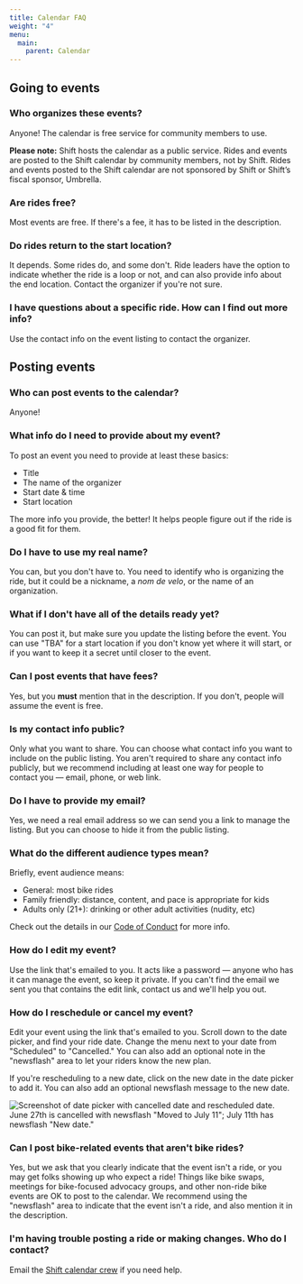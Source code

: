 ```yaml
---
title: Calendar FAQ
weight: "4"
menu:
  main:
    parent: Calendar
---
```

## Going to events

### Who organizes these events?

Anyone! The calendar is free service for community members to use.

**Please note:** Shift hosts the calendar as a public service. Rides and events are posted to the Shift calendar by community members, not by Shift. Rides and events posted to the Shift calendar are not sponsored by Shift or Shift’s fiscal sponsor, Umbrella.

### Are rides free?

Most events are free. If there's a fee, it has to be listed in the description.

### Do rides return to the start location?

It depends. Some rides do, and some don't. Ride leaders have the option to indicate whether the ride is a loop or not, and can also provide info about the end location. Contact the organizer if you're not sure.

### I have questions about a specific ride. How can I find out more info?

Use the contact info on the event listing to contact the organizer.

## Posting events

### Who can post events to the calendar?

Anyone!

### What info do I need to provide about my event?

To post an event you need to provide at least these basics:

* Title
* The name of the organizer
* Start date & time
* Start location

The more info you provide, the better! It helps people figure out if the ride is a good fit for them.

### Do I have to use my real name?

You can, but you don't have to. You need to identify who is organizing the ride, but it could be a nickname, a *nom de velo*, or the name of an organization.

### What if I don't have all of the details ready yet?

You can post it, but make sure you update the listing before the event. You can use "TBA" for a start location if you don't know yet where it will start, or if you want to keep it a secret until closer to the event.

### Can I post events that have fees?

Yes, but you **must** mention that in the description. If you don't, people will assume the event is free.

### Is my contact info public?

Only what you want to share. You can choose what contact info you want to include on the public listing. You aren't required to share any contact info publicly, but we recommend including at least one way for people to contact you — email, phone, or web link.

### Do I have to provide my email?

Yes, we need a real email address so we can send you a link to manage the listing. But you can choose to hide it from the public listing.

### What do the different audience types mean?

Briefly, event audience means: 

* General: most bike rides
* Family friendly: distance, content, and pace is appropriate for kids
* Adults only (21+): drinking or other adult activities (nudity, etc)

Check out the details in our [Code of Conduct](/pages/shift-code-of-conduct/#3-expected-behavior) for more info.

### How do I edit my event?

Use the link that's emailed to you. It acts like a password — anyone who has it can manage the event, so keep it private. If you can't find the email we sent you that contains the edit link, contact us and we'll help you out.

### How do I reschedule or cancel my event?

Edit your event using the link that's emailed to you. Scroll down to the date picker, and find your ride date. Change the menu next to your date from "Scheduled" to "Cancelled." You can also add an optional note in the "newsflash" area to let your riders know the new plan.

If you're rescheduling to a new date, click on the new date in the date picker to add it. You can also add an optional newsflash message to the new date.

![Screenshot of date picker with cancelled date and rescheduled date. June 27th is cancelled with newsflash "Moved to July 11"; July 11th has newsflash "New date."](/images/uploads/rescheduling-a-ride.png)

### Can I post bike-related events that aren't bike rides?

Yes, but we ask that you clearly indicate that the event isn't a ride, or you may get folks showing up who expect a ride! Things like bike swaps, meetings for bike-focused advocacy groups, and other non-ride bike events are OK to post to the calendar. We recommend using the "newsflash" area to indicate that the event isn't a ride, and also mention it in the description.

### I'm having trouble posting a ride or making changes. Who do I contact?

Email the [Shift calendar crew](mailto:bikecal@shift2bikes.org) if you need help.